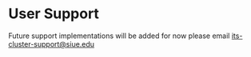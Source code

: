 # User Support

Future support implementations will be added for now please email its-cluster-support@siue.edu
